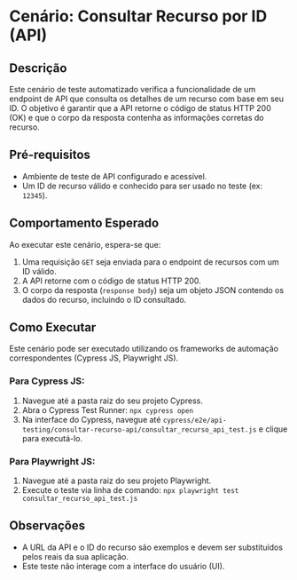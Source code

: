 # Cenário: Consultar Recurso por ID (API)

## Descrição

Este cenário de teste automatizado verifica a funcionalidade de um endpoint de API que consulta os detalhes de um recurso com base em seu ID. O objetivo é garantir que a API retorne o código de status HTTP 200 (OK) e que o corpo da resposta contenha as informações corretas do recurso.

## Pré-requisitos

* Ambiente de teste de API configurado e acessível.
* Um ID de recurso válido e conhecido para ser usado no teste (ex: `12345`).

## Comportamento Esperado

Ao executar este cenário, espera-se que:
1. Uma requisição `GET` seja enviada para o endpoint de recursos com um ID válido.
2. A API retorne com o código de status HTTP 200.
3. O corpo da resposta (`response body`) seja um objeto JSON contendo os dados do recurso, incluindo o ID consultado.

## Como Executar

Este cenário pode ser executado utilizando os frameworks de automação correspondentes (Cypress JS, Playwright JS).

### Para Cypress JS:
1. Navegue até a pasta raiz do seu projeto Cypress.
2. Abra o Cypress Test Runner: `npx cypress open`
3. Na interface do Cypress, navegue até `cypress/e2e/api-testing/consultar-recurso-api/consultar_recurso_api_test.js` e clique para executá-lo.

### Para Playwright JS:
1. Navegue até a pasta raiz do seu projeto Playwright.
2. Execute o teste via linha de comando: `npx playwright test consultar_recurso_api_test.js`

## Observações

* A URL da API e o ID do recurso são exemplos e devem ser substituídos pelos reais da sua aplicação.
* Este teste não interage com a interface do usuário (UI).